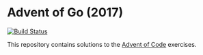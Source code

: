 # Advent of Go (2017)

[![Build Status](https://travis-ci.org/dotariel/advent-of-go.svg?branch=master)](https://travis-ci.org/dotariel/advent-of-go)

This repository contains solutions to the [Advent of Code](https://adventofcode.com/2017) exercises.
